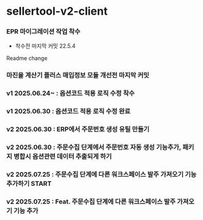 # sellertool-v2-client

### EPR 마이그레이션 작업 착수
- 착수전 마지막 커밋 22.5.4

Readme change

### 마진율 계산기 플러스 매입정보 모듈 개선전 마지막 커밋

### v1 2025.06.24~ : 옵션코드 적용 로직 수정 착수
### v1 2025.06.30 : 옵션코드 적용 로직 수정 완료

### v2 2025.06.30 : ERP에서 주문번호 생성 유틸 만들기
### v2 2025.06.30 : 주문수집 단계에서 주문번호 자동 생성 기능추가, 패키지 병합시 옵션관련 데이터 추출되게 하기
### v2 2025.07.25 : 주문수집 단계에 다른 워크스페이스 발주 가져오기 기능 추가하기 START
### v2 2025.07.25 : Feat. 주문수집 단계에 다른 워크스페이스 발주 가져오기 기능 추가